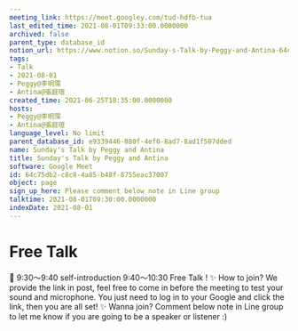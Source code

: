 ```yaml
---
meeting_link: https://meet.googley.com/tud-hdfb-tua
last_edited_time: 2021-08-01T09:33:00.0000000
archived: false
parent_type: database_id
notion_url: https://www.notion.so/Sunday-s-Talk-by-Peggy-and-Antina-64c75db2c8c84a85b48f8755eac37007
tags:
- Talk
- 2021-08-01
- Peggy@李明霈
- Antina@張庭瑄
created_time: 2021-06-25T18:35:00.0000000
hosts:
- Peggy@李明霈
- Antina@張庭瑄
language_level: No limit
parent_database_id: e9339446-880f-4ef0-8ad7-8ad1f507dded
name: Sunday's Talk by Peggy and Antina
title: Sunday's Talk by Peggy and Antina
software: Google Meet
id: 64c75db2-c8c8-4a85-b48f-8755eac37007
object: page
sign_up_here: Please comment below note in Line group
talktime: 2021-08-01T09:30:00.0000000
indexDate: 2021-08-01
---
```


# Free Talk 
📅
9:30～9:40 self-introduction
9:40～10:30 Free Talk !
✨
How to join?
We provide the link in post, feel free to come in before the meeting to test your sound and microphone. You just need to log in to your Google and click the link, then you are all set!
✨
Wanna join?
Comment below note in Line group to let me know if you are going to be a speaker or listener :)


